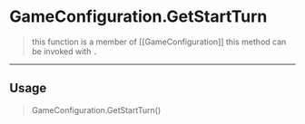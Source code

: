 # GameConfiguration.GetStartTurn
> this function is a member of [[GameConfiguration]]
> this method can be invoked with `.`
-----
## Usage
> GameConfiguration.GetStartTurn()
